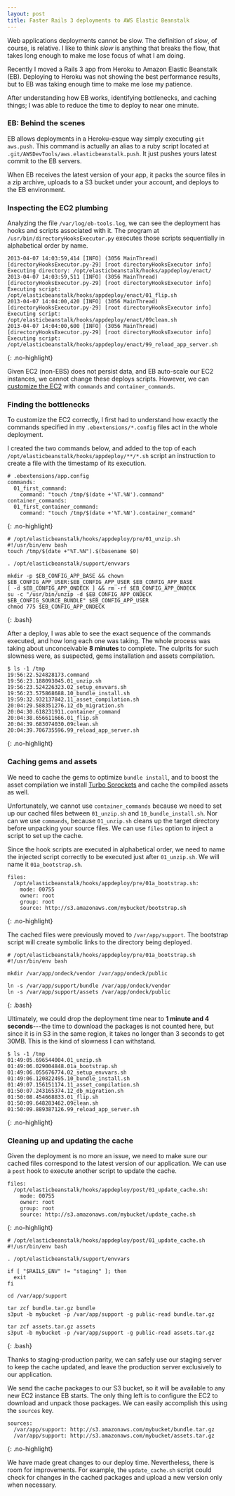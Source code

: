 ```yaml
---
layout: post
title: Faster Rails 3 deployments to AWS Elastic Beanstalk
---
```


Web applications deployments cannot be slow. The definition of _slow_,
of course, is relative. I like to think _slow_ is anything that breaks
the flow, that takes long enough to make me lose focus of what I am
doing.

Recently I moved a Rails 3 app from Heroku to Amazon Elastic Beanstalk
(EB). Deploying to Heroku was not showing the best performance results,
but to EB was taking enough time to make me lose my patience.

After understanding how EB works, identifying bottlenecks,
and caching things; I was able to reduce the time to deploy to near one
minute.

### EB: Behind the scenes

EB allows deployments in a Heroku-esque way simply executing `git
aws.push`. This command is actually an alias to a ruby script located
at `.git/AWSDevTools/aws.elasticbeanstalk.push`. It just pushes yours
latest commit to the EB servers.

When EB receives the latest version of your app, it packs the source
files in a zip archive, uploads to a S3 bucket under your account, and
deploys to the EB environment.

### Inspecting the EC2 plumbing

Analyzing the file `/var/log/eb-tools.log`, we can see the deployment
has hooks and scripts associated with it. The program at
`/usr/bin/directoryHooksExecutor.py` executes those scripts
sequentially in alphabetical order by name.

~~~
2013-04-07 14:03:59,414 [INFO] (3056 MainThread) [directoryHooksExecutor.py-29] [root directoryHooksExecutor info] Executing directory: /opt/elasticbeanstalk/hooks/appdeploy/enact/
2013-04-07 14:03:59,511 [INFO] (3056 MainThread) [directoryHooksExecutor.py-29] [root directoryHooksExecutor info] Executing script: /opt/elasticbeanstalk/hooks/appdeploy/enact/01_flip.sh
2013-04-07 14:04:00,420 [INFO] (3056 MainThread) [directoryHooksExecutor.py-29] [root directoryHooksExecutor info] Executing script: /opt/elasticbeanstalk/hooks/appdeploy/enact/09clean.sh
2013-04-07 14:04:00,600 [INFO] (3056 MainThread) [directoryHooksExecutor.py-29] [root directoryHooksExecutor info] Executing script: /opt/elasticbeanstalk/hooks/appdeploy/enact/99_reload_app_server.sh
~~~
{: .no-highlight}

Given EC2 (non-EBS) does not persist data, and EB auto-scale our EC2 instances,
we cannot change these deploys scripts. However, we can [customize the
EC2](http://docs.aws.amazon.com/elasticbeanstalk/latest/dg/customize-containers-ec2.html)
with `commands` and `container_commands`.

### Finding the bottlenecks

To customize the EC2 correctly, I first had to understand how exactly
the commands specified in my `.ebextensions/*.config` files act in the
whole deployment.

I created the two commands below, and added to the top of each
`/opt/elasticbeanstalk/hooks/appdeploy/**/*.sh` script an instruction to
create a file with the timestamp of its execution.

~~~
# .ebextensions/app.config
commands:
  01_first_command:
    command: "touch /tmp/$(date +'%T.%N').command"
container_commands:
  01_first_container_command:
    command: "touch /tmp/$(date +'%T.%N').container_command"
~~~
{: .no-highlight}

~~~
# /opt/elasticbeanstalk/hooks/appdeploy/pre/01_unzip.sh
#!/usr/bin/env bash
touch /tmp/$(date +"%T.%N").$(basename $0)

. /opt/elasticbeanstalk/support/envvars

mkdir -p $EB_CONFIG_APP_BASE && chown $EB_CONFIG_APP_USER:$EB_CONFIG_APP_USER $EB_CONFIG_APP_BASE
[ -d $EB_CONFIG_APP_ONDECK ] && rm -rf $EB_CONFIG_APP_ONDECK
su -c "/usr/bin/unzip -d $EB_CONFIG_APP_ONDECK $EB_CONFIG_SOURCE_BUNDLE" $EB_CONFIG_APP_USER
chmod 775 $EB_CONFIG_APP_ONDECK
~~~
{: .bash}

After a deploy, I was able to see the exact sequence of the
commands executed, and how long each one was taking. The whole process
was taking about unconceivable __8 minutes__ to complete. The culprits
for such slowness were, as suspected, gems installation and assets
compilation.

~~~
$ ls -1 /tmp
19:56:22.524828173.command
19:56:23.188093045.01_unzip.sh
19:56:23.524226323.02_setup_envvars.sh
19:56:23.575868688.10_bundle_install.sh
19:59:32.932137842.11_asset_compilation.sh
20:04:29.588351276.12_db_migration.sh
20:04:30.618231911.container_command
20:04:38.656611666.01_flip.sh
20:04:39.683074030.09clean.sh
20:04:39.706735596.99_reload_app_server.sh
~~~
{: .no-highlight}

### Caching gems and assets

We need to cache the gems to optimize `bundle install`, and to boost
the asset compilation we install [Turbo
Sprockets](https://github.com/ndbroadbent/turbo-sprockets-rails3) and
cache the compiled assets as well.

Unfortunately, we cannot use `container_commands`
because we need to set up our cached files between `01_unzip.sh` and
`10_bundle_install.sh`. Nor can we use `commands`, because
`01_unzip.sh` cleans up the target directory before unpacking your
source files. We can use `files` option to inject a script to set up
the cache.

Since the hook scripts are executed in alphabetical order, we need to
name the injected script correctly to be executed just after
`01_unzip.sh`. We will name it `01a_bootstrap.sh`.

~~~
files:
  /opt/elasticbeanstalk/hooks/appdeploy/pre/01a_bootstrap.sh:
    mode: 00755
    owner: root
    group: root
    source: http://s3.amazonaws.com/mybucket/bootstrap.sh
~~~
{: .no-highlight}

The cached files were previously moved to `/var/app/support`. The
bootstrap script will create symbolic links to the directory being
deployed.

~~~
# /opt/elasticbeanstalk/hooks/appdeploy/pre/01a_bootstrap.sh
#!/usr/bin/env bash

mkdir /var/app/ondeck/vendor /var/app/ondeck/public

ln -s /var/app/support/bundle /var/app/ondeck/vendor
ln -s /var/app/support/assets /var/app/ondeck/public
~~~
{: .bash}

Ultimately, we could drop the deployment time near to __1 minute and 4
seconds__---the time to download the packages is not counted here, but
since it is in S3 in the same region, it takes no longer than 3 seconds
to get 30MB. This is the kind of slowness I can withstand.

~~~
$ ls -1 /tmp
01:49:05.696544004.01_unzip.sh
01:49:06.029004848.01a_bootstrap.sh
01:49:06.055676774.02_setup_envvars.sh
01:49:06.120822495.10_bundle_install.sh
01:49:07.156151174.11_asset_compilation.sh
01:50:07.243165374.12_db_migration.sh
01:50:08.454668833.01_flip.sh
01:50:09.648283462.09clean.sh
01:50:09.889387126.99_reload_app_server.sh
~~~
{: .no-highlight}

### Cleaning up and updating the cache

Given the deployment is no more an issue, we need to make sure our
cached files correspond to the latest version of our application. We
can use a `post` hook to execute another script to update the cache.

~~~
files:
  /opt/elasticbeanstalk/hooks/appdeploy/post/01_update_cache.sh:
    mode: 00755
    owner: root
    group: root
    source: http://s3.amazonaws.com/mybucket/update_cache.sh
~~~
{: .no-highlight}

~~~
# /opt/elasticbeanstalk/hooks/appdeploy/post/01_update_cache.sh
#!/usr/bin/env bash

. /opt/elasticbeanstalk/support/envvars

if [ "$RAILS_ENV" != "staging" ]; then
  exit
fi

cd /var/app/support

tar zcf bundle.tar.gz bundle
s3put -b mybucket -p /var/app/support -g public-read bundle.tar.gz

tar zcf assets.tar.gz assets
s3put -b mybucket -p /var/app/support -g public-read assets.tar.gz
~~~
{: .bash}

Thanks to staging-production parity, we can safely use our
staging server to keep the cache updated, and leave the production
server exclusively to our application.

We send the cache packages to our S3 bucket, so it will be available to
any new EC2 instance EB starts. The only thing left is to configure
the EC2 to download and unpack those packages. We can easily accomplish
this using the `sources` key.

~~~
sources:
  /var/app/support: http://s3.amazonaws.com/mybucket/bundle.tar.gz
  /var/app/support: http://s3.amazonaws.com/mybucket/assets.tar.gz
~~~
{: .no-highlight}

We have made great changes to our deploy time. Nevertheless, there is
room for improvements. For example, the `update_cache.sh` script could
check for changes in the cached packages and upload a new version only
when necessary.

